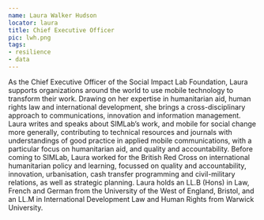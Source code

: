 ```yaml
---
name: Laura Walker Hudson
locator: laura
title: Chief Executive Officer
pic: lwh.png
tags: 
- resilience 
- data
---
```

As the Chief Executive Officer of the Social Impact Lab Foundation, Laura supports organizations around the world to use mobile technology to transform their work. Drawing on her expertise in humanitarian aid, human rights law and international development, she brings a cross-disciplinary approach to communications, innovation and information management. Laura writes and speaks about SIMLab’s work, and mobile for social change more generally, contributing to technical resources and journals with understandings of good practice in applied mobile communications, with a particular focus on humanitarian aid, and quality and accountability. Before coming to SIMLab, Laura worked for the British Red Cross on international humanitarian policy and learning, focussed on quality and accountability, innovation, urbanisation, cash transfer programming and civil-military relations, as well as strategic planning. Laura holds an LL.B (Hons) in Law, French and German from the University of the West of England, Bristol, and an LL.M in International Development Law and Human Rights from Warwick University.